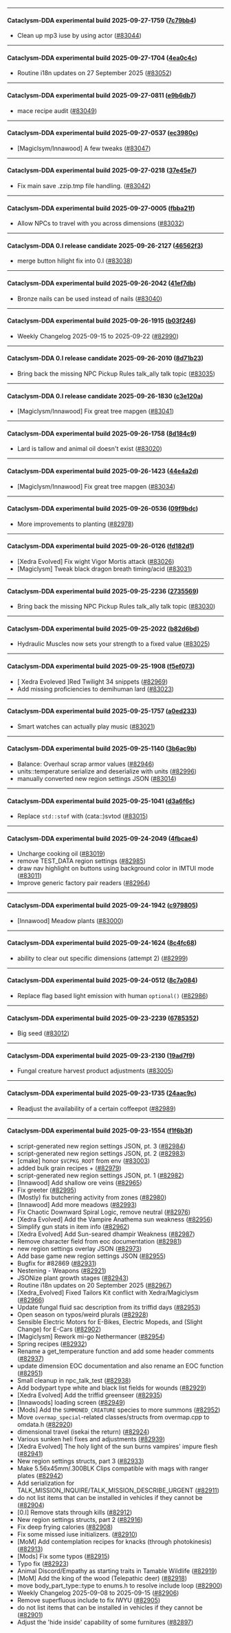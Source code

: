 
---

#### Cataclysm-DDA experimental build 2025-09-27-1759 ([7c79bb4](https://github.com/CleverRaven/Cataclysm-DDA/releases/tag/cdda-experimental-2025-09-27-1759))

* Clean up mp3 iuse by using actor ([#83044](https://github.com/CleverRaven/Cataclysm-DDA/pull/83044))

---

#### Cataclysm-DDA experimental build 2025-09-27-1704 ([4ea0c4c](https://github.com/CleverRaven/Cataclysm-DDA/releases/tag/cdda-experimental-2025-09-27-1704))

* Routine i18n updates on 27 September 2025 ([#83052](https://github.com/CleverRaven/Cataclysm-DDA/pull/83052))

---

#### Cataclysm-DDA experimental build 2025-09-27-0811 ([e9b6db7](https://github.com/CleverRaven/Cataclysm-DDA/releases/tag/cdda-experimental-2025-09-27-0811))

* mace recipe audit ([#83049](https://github.com/CleverRaven/Cataclysm-DDA/pull/83049))

---

#### Cataclysm-DDA experimental build 2025-09-27-0537 ([ec3980c](https://github.com/CleverRaven/Cataclysm-DDA/releases/tag/cdda-experimental-2025-09-27-0537))

* [Magiclsym/Innawood] A few tweaks ([#83047](https://github.com/CleverRaven/Cataclysm-DDA/pull/83047))

---

#### Cataclysm-DDA experimental build 2025-09-27-0218 ([37e45e7](https://github.com/CleverRaven/Cataclysm-DDA/releases/tag/cdda-experimental-2025-09-27-0218))

* Fix main save .zzip.tmp file handling. ([#83042](https://github.com/CleverRaven/Cataclysm-DDA/pull/83042))

---

#### Cataclysm-DDA experimental build 2025-09-27-0005 ([fbba21f](https://github.com/CleverRaven/Cataclysm-DDA/releases/tag/cdda-experimental-2025-09-27-0005))

* Allow NPCs to travel with you across dimensions ([#83032](https://github.com/CleverRaven/Cataclysm-DDA/pull/83032))

---

#### Cataclysm-DDA 0.I release candidate 2025-09-26-2127 ([46562f3](https://github.com/CleverRaven/Cataclysm-DDA/releases/tag/cdda-0.I-2025-09-26-2127))

* merge button hilight fix into 0.I ([#83038](https://github.com/CleverRaven/Cataclysm-DDA/pull/83038))

---

#### Cataclysm-DDA experimental build 2025-09-26-2042 ([41ef7db](https://github.com/CleverRaven/Cataclysm-DDA/releases/tag/cdda-experimental-2025-09-26-2042))

* Bronze nails can be used instead of nails ([#83040](https://github.com/CleverRaven/Cataclysm-DDA/pull/83040))

---

#### Cataclysm-DDA experimental build 2025-09-26-1915 ([b03f246](https://github.com/CleverRaven/Cataclysm-DDA/releases/tag/cdda-experimental-2025-09-26-1915))

* Weekly Changelog 2025-09-15 to 2025-09-22 ([#82990](https://github.com/CleverRaven/Cataclysm-DDA/pull/82990))

---

#### Cataclysm-DDA 0.I release candidate 2025-09-26-2010 ([8d71b23](https://github.com/CleverRaven/Cataclysm-DDA/releases/tag/cdda-0.I-2025-09-26-2010))

* Bring back the missing NPC Pickup Rules talk_ally talk topic ([#83035](https://github.com/CleverRaven/Cataclysm-DDA/pull/83035))

---

#### Cataclysm-DDA 0.I release candidate 2025-09-26-1830 ([c3e120a](https://github.com/CleverRaven/Cataclysm-DDA/releases/tag/cdda-0.I-2025-09-26-1830))

* [Magiclysm/Innawood] Fix great tree mapgen ([#83041](https://github.com/CleverRaven/Cataclysm-DDA/pull/83041))

---

#### Cataclysm-DDA experimental build 2025-09-26-1758 ([8d184c9](https://github.com/CleverRaven/Cataclysm-DDA/releases/tag/cdda-experimental-2025-09-26-1758))

* Lard is tallow and animal oil doesn't exist ([#83020](https://github.com/CleverRaven/Cataclysm-DDA/pull/83020))

---

#### Cataclysm-DDA experimental build 2025-09-26-1423 ([44e4a2d](https://github.com/CleverRaven/Cataclysm-DDA/releases/tag/cdda-experimental-2025-09-26-1423))

* [Magiclysm/Innawood] Fix great tree mapgen ([#83034](https://github.com/CleverRaven/Cataclysm-DDA/pull/83034))

---

#### Cataclysm-DDA experimental build 2025-09-26-0536 ([09f9bdc](https://github.com/CleverRaven/Cataclysm-DDA/releases/tag/cdda-experimental-2025-09-26-0536))

* More improvements to planting ([#82978](https://github.com/CleverRaven/Cataclysm-DDA/pull/82978))

---

#### Cataclysm-DDA experimental build 2025-09-26-0126 ([fd182d1](https://github.com/CleverRaven/Cataclysm-DDA/releases/tag/cdda-experimental-2025-09-26-0126))

* [Xedra Evolved] Fix wight Vigor Mortis attack ([#83026](https://github.com/CleverRaven/Cataclysm-DDA/pull/83026))
* [Magiclysm] Tweak black dragon breath timing/acid ([#83031](https://github.com/CleverRaven/Cataclysm-DDA/pull/83031))

---

#### Cataclysm-DDA experimental build 2025-09-25-2236 ([2735569](https://github.com/CleverRaven/Cataclysm-DDA/releases/tag/cdda-experimental-2025-09-25-2236))

* Bring back the missing NPC Pickup Rules talk_ally talk topic ([#83030](https://github.com/CleverRaven/Cataclysm-DDA/pull/83030))

---

#### Cataclysm-DDA experimental build 2025-09-25-2022 ([b82d6bd](https://github.com/CleverRaven/Cataclysm-DDA/releases/tag/cdda-experimental-2025-09-25-2022))

* Hydraulic Muscles now sets your strength to a fixed value ([#83025](https://github.com/CleverRaven/Cataclysm-DDA/pull/83025))

---

#### Cataclysm-DDA experimental build 2025-09-25-1908 ([f5ef073](https://github.com/CleverRaven/Cataclysm-DDA/releases/tag/cdda-experimental-2025-09-25-1908))

* [ Xedra Evoleved ]Red Twilight 34 snippets ([#82969](https://github.com/CleverRaven/Cataclysm-DDA/pull/82969))
* Add missing proficiencies to demihuman lard ([#83023](https://github.com/CleverRaven/Cataclysm-DDA/pull/83023))

---

#### Cataclysm-DDA experimental build 2025-09-25-1757 ([a0ed233](https://github.com/CleverRaven/Cataclysm-DDA/releases/tag/cdda-experimental-2025-09-25-1757))

* Smart watches can actually play music ([#83021](https://github.com/CleverRaven/Cataclysm-DDA/pull/83021))

---

#### Cataclysm-DDA experimental build 2025-09-25-1140 ([3b6ac9b](https://github.com/CleverRaven/Cataclysm-DDA/releases/tag/cdda-experimental-2025-09-25-1140))

* Balance: Overhaul scrap armor values ([#82946](https://github.com/CleverRaven/Cataclysm-DDA/pull/82946))
* units::temperature serialize and deserialize with units ([#82996](https://github.com/CleverRaven/Cataclysm-DDA/pull/82996))
* manually converted new region settings JSON ([#83014](https://github.com/CleverRaven/Cataclysm-DDA/pull/83014))

---

#### Cataclysm-DDA experimental build 2025-09-25-1041 ([d3a6f6c](https://github.com/CleverRaven/Cataclysm-DDA/releases/tag/cdda-experimental-2025-09-25-1041))

* Replace `std::stof` with (cata::)svtod ([#83015](https://github.com/CleverRaven/Cataclysm-DDA/pull/83015))

---

#### Cataclysm-DDA experimental build 2025-09-24-2049 ([4fbcae4](https://github.com/CleverRaven/Cataclysm-DDA/releases/tag/cdda-experimental-2025-09-24-2049))

* Uncharge cooking oil ([#83019](https://github.com/CleverRaven/Cataclysm-DDA/pull/83019))
* remove TEST_DATA region settings ([#82985](https://github.com/CleverRaven/Cataclysm-DDA/pull/82985))
* draw nav highlight on buttons using background color in IMTUI mode ([#83011](https://github.com/CleverRaven/Cataclysm-DDA/pull/83011))
* Improve generic factory pair readers ([#82964](https://github.com/CleverRaven/Cataclysm-DDA/pull/82964))

---

#### Cataclysm-DDA experimental build 2025-09-24-1942 ([c979805](https://github.com/CleverRaven/Cataclysm-DDA/releases/tag/cdda-experimental-2025-09-24-1942))

* [Innawood] Meadow plants ([#83000](https://github.com/CleverRaven/Cataclysm-DDA/pull/83000))

---

#### Cataclysm-DDA experimental build 2025-09-24-1624 ([8c4fc68](https://github.com/CleverRaven/Cataclysm-DDA/releases/tag/cdda-experimental-2025-09-24-1624))

* ability to clear out specific dimensions (attempt 2) ([#82999](https://github.com/CleverRaven/Cataclysm-DDA/pull/82999))

---

#### Cataclysm-DDA experimental build 2025-09-24-0512 ([8c7a084](https://github.com/CleverRaven/Cataclysm-DDA/releases/tag/cdda-experimental-2025-09-24-0512))

* Replace flag based light emission with human `optional()` ([#82986](https://github.com/CleverRaven/Cataclysm-DDA/pull/82986))

---

#### Cataclysm-DDA experimental build 2025-09-23-2239 ([6785352](https://github.com/CleverRaven/Cataclysm-DDA/releases/tag/cdda-experimental-2025-09-23-2239))

* Big seed ([#83012](https://github.com/CleverRaven/Cataclysm-DDA/pull/83012))

---

#### Cataclysm-DDA experimental build 2025-09-23-2130 ([19ad7f9](https://github.com/CleverRaven/Cataclysm-DDA/releases/tag/cdda-experimental-2025-09-23-2130))

* Fungal creature harvest product adjustments ([#83005](https://github.com/CleverRaven/Cataclysm-DDA/pull/83005))

---

#### Cataclysm-DDA experimental build 2025-09-23-1735 ([24aac9c](https://github.com/CleverRaven/Cataclysm-DDA/releases/tag/cdda-experimental-2025-09-23-1735))

* Readjust the availability of a certain coffeepot ([#82989](https://github.com/CleverRaven/Cataclysm-DDA/pull/82989))

---

#### Cataclysm-DDA experimental build 2025-09-23-1554 ([f1f6b3f](https://github.com/CleverRaven/Cataclysm-DDA/releases/tag/cdda-experimental-2025-09-23-1554))

* script-generated new region settings JSON, pt. 3 ([#82984](https://github.com/CleverRaven/Cataclysm-DDA/pull/82984))
* script-generated new region settings JSON, pt. 2 ([#82983](https://github.com/CleverRaven/Cataclysm-DDA/pull/82983))
* [cmake] honor `$VCPKG_ROOT` from env ([#83003](https://github.com/CleverRaven/Cataclysm-DDA/pull/83003))
* added bulk grain recipes + ([#82979](https://github.com/CleverRaven/Cataclysm-DDA/pull/82979))
* script-generated new region settings JSON, pt. 1 ([#82982](https://github.com/CleverRaven/Cataclysm-DDA/pull/82982))
* [Innawood] Add shallow ore veins ([#82965](https://github.com/CleverRaven/Cataclysm-DDA/pull/82965))
* Fix greeter ([#82995](https://github.com/CleverRaven/Cataclysm-DDA/pull/82995))
* (Mostly) fix butchering activity from zones ([#82980](https://github.com/CleverRaven/Cataclysm-DDA/pull/82980))
* [Innawood] Add more meadows ([#82993](https://github.com/CleverRaven/Cataclysm-DDA/pull/82993))
* Fix Chaotic Downward Spiral Logic, remove neutral ([#82976](https://github.com/CleverRaven/Cataclysm-DDA/pull/82976))
* [Xedra Evolved] Add the Vampire Anathema sun weakness ([#82956](https://github.com/CleverRaven/Cataclysm-DDA/pull/82956))
* Simplify gun stats in item info ([#82962](https://github.com/CleverRaven/Cataclysm-DDA/pull/82962))
* [Xedra Evolved] Add Sun-seared dhampir Weakness ([#82987](https://github.com/CleverRaven/Cataclysm-DDA/pull/82987))
* Remove character field from eoc documentation ([#82981](https://github.com/CleverRaven/Cataclysm-DDA/pull/82981))
* new region settings overlay JSON ([#82973](https://github.com/CleverRaven/Cataclysm-DDA/pull/82973))
* Add base game new region settings JSON  ([#82955](https://github.com/CleverRaven/Cataclysm-DDA/pull/82955))
* Bugfix for #82869 ([#82931](https://github.com/CleverRaven/Cataclysm-DDA/pull/82931))
* Nestening - Weapons ([#82921](https://github.com/CleverRaven/Cataclysm-DDA/pull/82921))
* JSONize plant growth stages ([#82943](https://github.com/CleverRaven/Cataclysm-DDA/pull/82943))
* Routine i18n updates on 20 September 2025 ([#82967](https://github.com/CleverRaven/Cataclysm-DDA/pull/82967))
* [Xedra_Evolved] Fixed Tailors Kit conflict with Xedra/Magiclysm ([#82966](https://github.com/CleverRaven/Cataclysm-DDA/pull/82966))
* Update fungal fluid sac description from its triffid days ([#82953](https://github.com/CleverRaven/Cataclysm-DDA/pull/82953))
* Open season on typos/weird plurals ([#82928](https://github.com/CleverRaven/Cataclysm-DDA/pull/82928))
* Sensible Electric Motors for E-Bikes, Electric Mopeds, and (Slight Change) for E-Cars ([#82902](https://github.com/CleverRaven/Cataclysm-DDA/pull/82902))
* [Magiclysm] Rework mi-go Nethermancer ([#82954](https://github.com/CleverRaven/Cataclysm-DDA/pull/82954))
* Spring recipes ([#82932](https://github.com/CleverRaven/Cataclysm-DDA/pull/82932))
* Rename a get_temperature function and add some header comments ([#82937](https://github.com/CleverRaven/Cataclysm-DDA/pull/82937))
* update dimension EOC documentation and also rename an EOC function ([#82951](https://github.com/CleverRaven/Cataclysm-DDA/pull/82951))
* Small cleanup in npc_talk_test ([#82938](https://github.com/CleverRaven/Cataclysm-DDA/pull/82938))
* Add bodypart type white and black list fields for wounds ([#82929](https://github.com/CleverRaven/Cataclysm-DDA/pull/82929))
* [Xedra Evolved] Add the triffid greenseer ([#82935](https://github.com/CleverRaven/Cataclysm-DDA/pull/82935))
* [Innawoods] loading screen ([#82949](https://github.com/CleverRaven/Cataclysm-DDA/pull/82949))
* [Mods] Add the `SUMMONED_CREATURE` species to more summons ([#82952](https://github.com/CleverRaven/Cataclysm-DDA/pull/82952))
* Move `overmap_special`-related classes/structs from overmap.cpp to omdata.h ([#82920](https://github.com/CleverRaven/Cataclysm-DDA/pull/82920))
* dimensional travel (isekai the return) ([#82924](https://github.com/CleverRaven/Cataclysm-DDA/pull/82924))
* Various sunken heli fixes and adjustments ([#82939](https://github.com/CleverRaven/Cataclysm-DDA/pull/82939))
* [Xedra Evolved] The holy light of the sun burns vampires' impure flesh ([#82941](https://github.com/CleverRaven/Cataclysm-DDA/pull/82941))
* New region settings structs, part 3 ([#82933](https://github.com/CleverRaven/Cataclysm-DDA/pull/82933))
* Make 5.56x45mm/.300BLK Clips compatible with mags with ranger plates ([#82942](https://github.com/CleverRaven/Cataclysm-DDA/pull/82942))
* Add serialization for TALK_MISSION_INQUIRE/TALK_MISSION_DESCRIBE_URGENT ([#82911](https://github.com/CleverRaven/Cataclysm-DDA/pull/82911))
* do not list items that can be installed in vehicles if they cannot be ([#82904](https://github.com/CleverRaven/Cataclysm-DDA/pull/82904))
* [0.I] Remove stats through kills ([#82912](https://github.com/CleverRaven/Cataclysm-DDA/pull/82912))
* New region settings structs, part 2 ([#82916](https://github.com/CleverRaven/Cataclysm-DDA/pull/82916))
* Fix deep frying calories ([#82908](https://github.com/CleverRaven/Cataclysm-DDA/pull/82908))
* Fix some missed iuse initializers. ([#82910](https://github.com/CleverRaven/Cataclysm-DDA/pull/82910))
* [MoM] Add contemplation recipes for knacks (through photokinesis) ([#82913](https://github.com/CleverRaven/Cataclysm-DDA/pull/82913))
* [Mods] Fix some typos ([#82915](https://github.com/CleverRaven/Cataclysm-DDA/pull/82915))
* Typo fix ([#82923](https://github.com/CleverRaven/Cataclysm-DDA/pull/82923))
* Animal Discord/Empathy as starting traits in Tamable Wildlife ([#82919](https://github.com/CleverRaven/Cataclysm-DDA/pull/82919))
* [MoM] Add the king of the wood (Telepathic deer) ([#82918](https://github.com/CleverRaven/Cataclysm-DDA/pull/82918))
* move body_part_type::type to enums.h to resolve include loop ([#82900](https://github.com/CleverRaven/Cataclysm-DDA/pull/82900))
* Weekly Changelog 2025-09-08 to 2025-09-15 ([#82906](https://github.com/CleverRaven/Cataclysm-DDA/pull/82906))
* Remove superfluous include to fix IWYU ([#82905](https://github.com/CleverRaven/Cataclysm-DDA/pull/82905))
* do not list items that can be installed in vehicles if they cannot be ([#82901](https://github.com/CleverRaven/Cataclysm-DDA/pull/82901))
* Adjust the 'hide inside' capability of some furnitures ([#82897](https://github.com/CleverRaven/Cataclysm-DDA/pull/82897))

